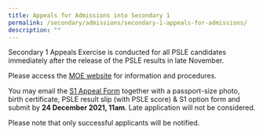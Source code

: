 ```yaml
---
title: Appeals for Admissions into Secondary 1
permalink: /secondary/admissions/secondary-1-appeals-for-admissions/
description: ""
---
```


Secondary 1 Appeals Exercise is conducted for all PSLE candidates immediately after the release of the PSLE results in late November.

  

Please access the [MOE website](https://beta.moe.gov.sg/secondary/s1-posting/school-choices/) for information and procedures.

  

You may email the [S1 Appeal Form](https://form.gov.sg/60e6aee2be4d9200114156cc) together with a passport-size photo, birth certificate, PSLE result slip (with PSLE score) & S1 option form and submit by **24 December 2021, 11am**. Late application will not be considered.

  

Please note that only successful applicants will be notified.